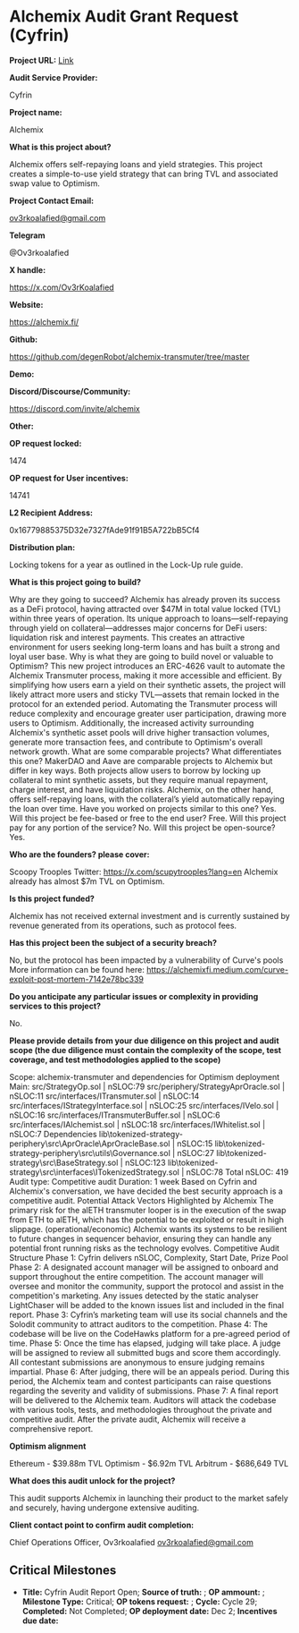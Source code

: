 # Alchemix Audit Grant Request (Cyfrin)

**Project URL:** [Link](https://app.charmverse.io/op-grants/alchemix-audit-grant-request-cyfrin-5604150300660156)

**Audit Service Provider:**

Cyfrin

**Project name:**

Alchemix 

**What is this project about?**

Alchemix offers self-repaying loans and yield strategies. This project creates a simple-to-use yield strategy that can bring TVL and associated swap value to Optimism. 

**Project Contact Email:**

ov3rkoalafied@gmail.com 

**Telegram**

@Ov3rkoalafied 

**X handle:**

https://x.com/Ov3rKoalafied 

**Website:**

https://alchemix.fi/ 

**Github:**

https://github.com/degenRobot/alchemix-transmuter/tree/master 

**Demo:**



**Discord/Discourse/Community:**

https://discord.com/invite/alchemix 

**Other:**



**OP request locked:**

1474

**OP request for User incentives:**

14741

**L2 Recipient Address:**

 0x16779885375D32e7327fAde91f91B5A722bB5Cf4 

**Distribution plan:**

Locking tokens for a year as outlined in the Lock-Up rule guide.

**What is this project going to build?**

Why are they going to succeed? Alchemix has already proven its success as a DeFi protocol, having attracted over $47M in total value locked (TVL) within three years of operation. Its unique approach to loans—self-repaying through yield on collateral—addresses major concerns for DeFi users: liquidation risk and interest payments. This creates an attractive environment for users seeking long-term loans and has built a strong and loyal user base. Why is what they are going to build novel or valuable to Optimism? This new project introduces an ERC-4626 vault to automate the Alchemix Transmuter process, making it more accessible and efficient. By simplifying how users earn a yield on their synthetic assets, the project will likely attract more users and sticky TVL—assets that remain locked in the protocol for an extended period. Automating the Transmuter process will reduce complexity and encourage greater user participation, drawing more users to Optimism. Additionally, the increased activity surrounding Alchemix's synthetic asset pools will drive higher transaction volumes, generate more transaction fees, and contribute to Optimism's overall network growth. What are some comparable projects? What differentiates this one? MakerDAO and Aave are comparable projects to Alchemix but differ in key ways. Both projects allow users to borrow by locking up collateral to mint synthetic assets, but they require manual repayment, charge interest, and have liquidation risks. Alchemix, on the other hand, offers self-repaying loans, with the collateral’s yield automatically repaying the loan over time. Have you worked on projects similar to this one? Yes. Will this project be fee-based or free to the end user? Free. Will this project pay for any portion of the service? No. Will this project be open-source? Yes.

**Who are the founders? please cover:**

Scoopy Trooples Twitter: https://x.com/scupytrooples?lang=en Alchemix already has almost $7m TVL on Optimism.

**Is this project funded?**

Alchemix has not received external investment and is currently sustained by revenue generated from its operations, such as protocol fees.

**Has this project been the subject of a security breach?**

No, but the protocol has been impacted by a vulnerability of Curve's pools More information can be found here: https://alchemixfi.medium.com/curve-exploit-post-mortem-7142e78bc339

**Do you anticipate any particular issues or complexity in providing services to this project?**

No.

**Please provide details from your due diligence on this project and audit scope (the due diligence must contain the complexity of the scope, test coverage, and test methodologies applied to the scope)**

Scope: alchemix-transmuter and dependencies for Optimism deployment Main: src/StrategyOp.sol | nSLOC:79 src/periphery/StrategyAprOracle.sol | nSLOC:11 src/interfaces/ITransmuter.sol | nSLOC:14 src/interfaces/IStrategyInterface.sol | nSLOC:25 src/interfaces/IVelo.sol | nSLOC:16 src/interfaces/ITransmuterBuffer.sol | nSLOC:6 src/interfaces/IAlchemist.sol | nSLOC:18 src/interfaces/IWhitelist.sol | nSLOC:7 Dependencies lib\tokenized-strategy-periphery\src\AprOracle\AprOracleBase.sol | nSLOC:15 lib\tokenized-strategy-periphery\src\utils\Governance.sol | nSLOC:27 lib\tokenized-strategy\src\BaseStrategy.sol | nSLOC:123 lib\tokenized-strategy\src\interfaces\ITokenizedStrategy.sol | nSLOC:78 Total nSLOC: 419 Audit type: Competitive audit Duration: 1 week Based on Cyfrin and Alchemix's conversation, we have decided the best security approach is a competitive audit. Potential Attack Vectors Highlighted by Alchemix The primary risk for the alETH transmuter looper is in the execution of the swap from ETH to alETH, which has the potential to be exploited or result in high slippage. (operational/economic) Alchemix wants its systems to be resilient to future changes in sequencer behavior, ensuring they can handle any potential front running risks as the technology evolves. Competitive Audit Structure Phase 1: Cyfrin delivers nSLOC, Complexity, Start Date, Prize Pool Phase 2: A designated account manager will be assigned to onboard and support throughout the entire competition. The account manager will oversee and monitor the community, support the protocol and assist in the competition's marketing. Any issues detected by the static analyser LightChaser will be added to the known issues list and included in the final report. Phase 3: Cyfrin’s marketing team will use its social channels and the Solodit community to attract auditors to the competition. Phase 4: The codebase will be live on the CodeHawks platform for a pre-agreed period of time. Phase 5: Once the time has elapsed, judging will take place. A judge will be assigned to review all submitted bugs and score them accordingly. All contestant submissions are anonymous to ensure judging remains impartial. Phase 6: After judging, there will be an appeals period. During this period, the Alchemix team and contest participants can raise questions regarding the severity and validity of submissions. Phase 7: A final report will be delivered to the Alchemix team. Auditors will attack the codebase with various tools, tests, and methodologies throughout the private and competitive audit. After the private audit, Alchemix will receive a comprehensive report.

**Optimism alignment**

Ethereum - $39.88m TVL Optimism - $6.92m TVL Arbitrum - $686,649 TVL

**What does this audit unlock for the project?**

This audit supports Alchemix in launching their product to the market safely and securely, having undergone extensive auditing.

**Client contact point to confirm audit completion:**

Chief Operations Officer, Ov3rkoalafied
ov3rkoalafied@gmail.com 

## Critical Milestones

- **Title:** Cyfrin Audit Report Open; **Source of truth:** ; **OP ammount:** ; **Milestone Type:** Critical; **OP tokens request:** ; **Cycle:** Cycle 29; **Completed:** Not Completed; **OP deployment date:** Dec 2; **Incentives due date:** 
